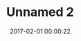 ---
layout: post
title: Unnamed 2
description: 
date: 2017-02-01 00:00:22
s3Path: /imgs/2017/02/name-unknown-2.jpg
---